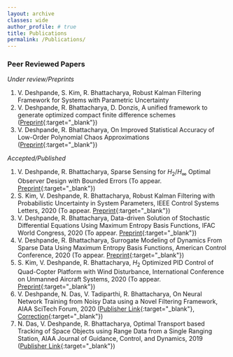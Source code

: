```yaml
---
layout: archive
classes: wide
author_profile: # true
title: Publications
permalink: /Publications/
---
```

### Peer Reviewed Papers
_Under review/Preprints_
1. V. Deshpande, S. Kim, R. Bhattacharya, Robust Kalman Filtering Framework for Systems with Parametric Uncertainty  
1. V. Deshpande, R. Bhattacharya, D. Donzis, A unified framework to generate optimized compact finite difference schemes ([Preprint](https://arxiv.org/abs/1912.07382){:target="_blank"})  
1. V. Deshpande, R. Bhattacharya, On Improved Statistical Accuracy of Low-Order Polynomial Chaos Approximations ([Preprint](https://arxiv.org/abs/1909.03516){:target="_blank"})  

_Accepted/Published_
1. V. Deshpande, R. Bhattacharya, Sparse Sensing for $H_2/H_{\infty}$ Optimal Observer Design with Bounded Errors (To appear. [Preprint](https://arxiv.org/abs/2003.10887){:target="_blank"})  
1. S. Kim, V. Deshpande, R. Bhattacharya, Robust Kalman Filtering with Probabilistic Uncertainty in System Parameters, IEEE Control Systems Letters, 2020 (To appear. [Preprint](https://arxiv.org/abs/2003.10926){:target="_blank"})  
1. V. Deshpande, R. Bhattacharya, Data-driven Solution of Stochastic Differential Equations Using Maximum Entropy Basis Functions, IFAC World Congress, 2020 (To appear. [Preprint](https://arxiv.org/abs/2004.01736){:target="_blank"})  
1. V. Deshpande, R. Bhattacharya, Surrogate Modeling of Dynamics From Sparse Data Using Maximum Entropy Basis Functions, American Control Conference, 2020 (To appear. [Preprint](https://arxiv.org/abs/1911.03016){:target="_blank"})  
1. S. Kim, V. Deshpande, R. Bhattacharya, $H_{2}$ Optimized PID Control of Quad-Copter Platform with Wind Disturbance, International Conference on Unmanned Aircraft Systems, 2020 (To appear. [Preprint](https://arxiv.org/abs/2003.13801){:target="_blank"})  
1. V. Deshpande, N. Das, V. Tadiparthi, R. Bhattacharya, On Neural Network Training from Noisy Data using a Novel Filtering Framework, AIAA SciTech Forum, 2020 ([Publisher Link](https://arc.aiaa.org/doi/10.2514/6.2020-1869){:target="_blank"}, [Correction](https://arc.aiaa.org/doi/10.2514/6.2020-1869.c1){:target="_blank"})  
1. N. Das, V. Deshpande, R. Bhattacharya, Optimal Transport based Tracking of Space Objects using Range Data from a Single Ranging Station, AIAA Journal of Guidance, Control, and Dynamics, 2019 ([Publisher Link](https://arc.aiaa.org/doi/abs/10.2514/1.G003796?journalCode=jgcd){:target="_blank"})  
